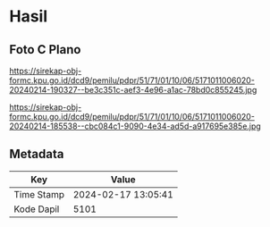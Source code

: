 # Hasil

## Foto C Plano

https://sirekap-obj-formc.kpu.go.id/dcd9/pemilu/pdpr/51/71/01/10/06/5171011006020-20240214-190327--be3c351c-aef3-4e96-a1ac-78bd0c855245.jpg

https://sirekap-obj-formc.kpu.go.id/dcd9/pemilu/pdpr/51/71/01/10/06/5171011006020-20240214-185538--cbc084c1-9090-4e34-ad5d-a917695e385e.jpg


## Metadata

| Key        | Value               |
| ---------- | ------------------- |
| Time Stamp | 2024-02-17 13:05:41 |
| Kode Dapil | 5101                |



